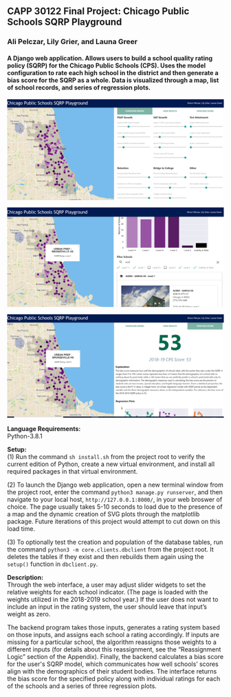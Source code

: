## CAPP 30122 Final Project: Chicago Public Schools SQRP Playground
### Ali Pelczar, Lily Grier, and Launa Greer
 
#### A Django web application. Allows users to build a school quality rating policy (SQRP) for the Chicago Public Schools (CPS). Uses the model configuration to rate each high school in the district and then generate a bias score for the SQRP as a whole.  Data is visualized through a map, list of school records, and series of regression plots.

![alt text](sqrp/static/img/Configure_Model.JPG "Configure Model")

![alt text](sqrp/static/img/View_Results.JPG "View Results")

![alt text](sqrp/static/img/View_Bias_Score.JPG "View Bias Score")


**Language Requirements:**  
Python-3.8.1

**Setup:**  
(1) Run the command `sh install.sh` from the project root to verify the
current edition of Python, create a new virtual environment, and install all
required packages in that virtual environment.

(2) To launch the Django web application, open a new terminal window from the
project root, enter the command `python3 manage.py runserver`, and then
navigate to your local host, `http://127.0.0.1:8000/`, in your web broswer of 
choice. The page usually takes 5-10 seconds to load due to the presence of a 
map and the dynamic creation of SVG plots through the matplotlib package. Future
iterations of this project would attempt to cut down on this load time.

(3) To optionally test the creation and population of the database tables, 
run the command `python3 -m core.clients.dbclient` from the project root.
It deletes the tables if they exist and then rebuilds them again using the 
`setup()` function in `dbclient.py`.

**Description:**  
Through the web interface, a user may adjust slider widgets to set the 
relative weights for each school indicator. (The page is loaded with the weights
utilized in the 2018-2019 school year.) If the user does not want to include an
input in the rating system, the user should leave that input’s weight as zero.

The backend program takes those inputs, generates a rating system based on those
inputs, and assigns each school a rating accordingly. If inputs are missing for
a particular school, the algorithm reassigns those weights to a different inputs
(for details about this reassignment, see the “Reassignment Logic” section of
the Appendix). Finally, the backend calculates a bias score for the user's SQRP
model, which communicates how well schools’ scores align with the 
demographics of their student bodies. The interface returns the bias score for 
the specified policy along with individual ratings for each of the schools and a
series of three regression plots.